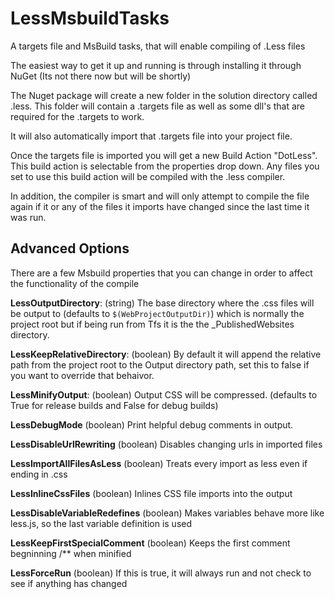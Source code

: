 LessMsbuildTasks
================

A targets file and MsBuild tasks, that will enable compiling of .Less files

The easiest way to get it up and running is through installing it through NuGet (Its not there now but will be shortly)

The Nuget package will create a new folder in the solution directory called .less.  This folder will contain a .targets file as well as some dll's that are required for the .targets to work.

It will also automatically import that .targets file into your project file.

Once the targets file is imported you will get a new Build Action "DotLess". This build action is selectable from the properties drop down.  Any files you set to use this build action will be compiled with the 
.less compiler.

In addition, the compiler is smart and will only attempt to compile the file again if it or any of the files it imports have changed since the last time it was run.

Advanced Options
----------------

There are a few Msbuild properties that you can change in order to affect the functionality of the compile

**LessOutputDirectory**: (string)  The base directory where the .css files will be output to (defaults to `$(WebProjectOutputDir)`) which is normally the project root but if being run from Tfs it is the the _PublishedWebsites directory.

**LessKeepRelativeDirectory**: (boolean) By default it will append the relative path from the project root to the Output directory path, set this to false if you want to override that behaivor.

**LessMinifyOutput**: (boolean) Output CSS will be compressed.  (defaults to True for release builds and False for debug builds)

**LessDebugMode** (boolean) Print helpful debug comments in output.

**LessDisableUrlRewriting** (boolean) Disables changing urls in imported files

**LessImportAllFilesAsLess** (boolean) Treats every import as less even if ending in .css

**LessInlineCssFiles** (boolean) Inlines CSS file imports into the output

**LessDisableVariableRedefines** (boolean) Makes variables behave more like less.js, so the last variable definition is used

**LessKeepFirstSpecialComment** (boolean) Keeps the first comment begninning /** when minified

**LessForceRun** (boolean) If this is true, it will always run and not check to see if anything has changed
